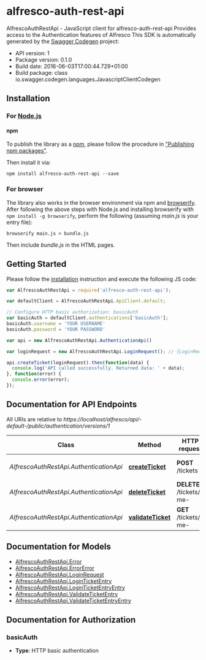 # alfresco-auth-rest-api

AlfrescoAuthRestApi - JavaScript client for alfresco-auth-rest-api
Provides access to the Authentication features of Alfresco
This SDK is automatically generated by the [Swagger Codegen](https://github.com/swagger-api/swagger-codegen) project:

- API version: 1
- Package version: 0.1.0
- Build date: 2016-06-03T17:00:44.729+01:00
- Build package: class io.swagger.codegen.languages.JavascriptClientCodegen

## Installation

### For [Node.js](https://nodejs.org/)

#### npm

To publish the library as a [npm](https://www.npmjs.com/),
please follow the procedure in ["Publishing npm packages"](https://docs.npmjs.com/getting-started/publishing-npm-packages).

Then install it via:

```shell
npm install alfresco-auth-rest-api --save
```

### For browser

The library also works in the browser environment via npm and [browserify](http://browserify.org/). After following
the above steps with Node.js and installing browserify with `npm install -g browserify`,
perform the following (assuming *main.js* is your entry file):

```shell
browserify main.js > bundle.js
```

Then include *bundle.js* in the HTML pages.

## Getting Started

Please follow the [installation](#installation) instruction and execute the following JS code:

```javascript
var AlfrescoAuthRestApi = require('alfresco-auth-rest-api');

var defaultClient = AlfrescoAuthRestApi.ApiClient.default;

// Configure HTTP basic authorization: basicAuth
var basicAuth = defaultClient.authentications['basicAuth'];
basicAuth.username = 'YOUR USERNAME'
basicAuth.password = 'YOUR PASSWORD'

var api = new AlfrescoAuthRestApi.AuthenticationApi()

var loginRequest = new AlfrescoAuthRestApi.LoginRequest(); // {LoginRequest} The user credential.

api.createTicket(loginRequest).then(function(data) {
  console.log('API called successfully. Returned data: ' + data);
}, function(error) {
  console.error(error);
});


```

## Documentation for API Endpoints

All URIs are relative to *https://localhost/alfresco/api/-default-/public/authentication/versions/1*

Class | Method | HTTP request | Description
------------ | ------------- | ------------- | -------------
*AlfrescoAuthRestApi.AuthenticationApi* | [**createTicket**](docs/AuthenticationApi.md#createTicket) | **POST** /tickets | Create ticket (login)
*AlfrescoAuthRestApi.AuthenticationApi* | [**deleteTicket**](docs/AuthenticationApi.md#deleteTicket) | **DELETE** /tickets/-me- | Delete ticket (logout)
*AlfrescoAuthRestApi.AuthenticationApi* | [**validateTicket**](docs/AuthenticationApi.md#validateTicket) | **GET** /tickets/-me- | Validate ticket


## Documentation for Models

 - [AlfrescoAuthRestApi.Error](docs/Error.md)
 - [AlfrescoAuthRestApi.ErrorError](docs/ErrorError.md)
 - [AlfrescoAuthRestApi.LoginRequest](docs/LoginRequest.md)
 - [AlfrescoAuthRestApi.LoginTicketEntry](docs/LoginTicketEntry.md)
 - [AlfrescoAuthRestApi.LoginTicketEntryEntry](docs/LoginTicketEntryEntry.md)
 - [AlfrescoAuthRestApi.ValidateTicketEntry](docs/ValidateTicketEntry.md)
 - [AlfrescoAuthRestApi.ValidateTicketEntryEntry](docs/ValidateTicketEntryEntry.md)


## Documentation for Authorization


### basicAuth

- **Type**: HTTP basic authentication

